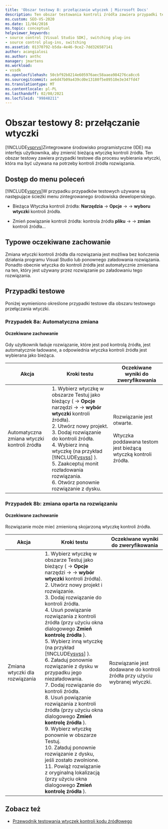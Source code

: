 ```yaml
---
title: 'Obszar testowy 8: przełączanie wtyczek | Microsoft Docs'
description: Ten obszar testowania kontroli źródła zawiera przypadki testowe dla procesu wybierania wtyczki, która ma być używana na potrzeby kontroli źródła rozwiązań w programie Visual Studio.
ms.custom: SEO-VS-2020
ms.date: 11/04/2016
ms.topic: conceptual
helpviewer_keywords:
- source control [Visual Studio SDK], switching plug-ins
- source control plug-ins, switching
ms.assetid: 01370792-b5da-4e46-9ce2-7dd326587141
author: acangialosi
ms.author: anthc
manager: jmartens
ms.workload:
- vssdk
ms.openlocfilehash: 50cbf92b8214e605976aec58aaea984276ca8cc6
ms.sourcegitcommit: ae6d47b09a439cd0e13180f5e89510e3e347fd47
ms.translationtype: MT
ms.contentlocale: pl-PL
ms.lasthandoff: 02/08/2021
ms.locfileid: "99848211"
---
```

# <a name="test-area-8-plug-in-switching"></a>Obszar testowy 8: przełączanie wtyczki
[!INCLUDE[vsprvs](../../code-quality/includes/vsprvs_md.md)]Zintegrowane środowisko programistyczne (IDE) ma interfejs użytkownika, aby zmienić bieżącą wtyczkę kontroli źródła. Ten obszar testowy zawiera przypadki testowe dla procesu wybierania wtyczki, która ma być używana na potrzeby kontroli źródła rozwiązania.

## <a name="command-menu-access"></a>Dostęp do menu poleceń
 [!INCLUDE[vsprvs](../../code-quality/includes/vsprvs_md.md)]W przypadku przypadków testowych używane są następujące ścieżki menu zintegrowanego środowiska deweloperskiego.

- Bieżąca Wtyczka kontroli źródła: **Narzędzia**  ->  **Opcje**  ->    ->  **wyboru wtyczki** kontroli źródła.

- Zmień powiązanie kontroli źródła: kontrola źródła **pliku**  ->    ->  **zmian** kontroli źródła...

## <a name="common-expected-behavior"></a>Typowe oczekiwane zachowanie
 Zmiana wtyczki kontroli źródła dla rozwiązania jest możliwa bez kończenia działania programu Visual Studio lub ponownego załadowania rozwiązania. Ponadto obecnie wtyczka do kontroli źródła jest automatycznie zmieniana na ten, który jest używany przez rozwiązanie po załadowaniu tego rozwiązania.

## <a name="test-cases"></a>Przypadki testowe
 Poniżej wymieniono określone przypadki testowe dla obszaru testowego przełączania wtyczki.

### <a name="case-8a-automatic-change"></a>Przypadek 8a: Automatyczna zmiana

#### <a name="expected-behavior"></a>Oczekiwane zachowanie
 Gdy użytkownik ładuje rozwiązanie, które jest pod kontrolą źródła, jest automatycznie ładowane, a odpowiednia wtyczka kontroli źródła jest wybierana jako bieżąca.

| Akcja | Kroki testu | Oczekiwane wyniki do zweryfikowania |
| - | - | - |
| Automatyczna zmiana wtyczki kontroli źródła | 1. Wybierz wtyczkę w obszarze Testuj jako bieżący (  ->  **Opcje** narzędzi  ->    ->  **wybór wtyczki** kontroli źródła).<br />2. Utwórz nowy projekt.<br />3. Dodaj rozwiązanie do kontroli źródła.<br />4. Wybierz inną wtyczkę (na przykład [!INCLUDE[vsvss](../../extensibility/includes/vsvss_md.md)] ).<br />5. Zaakceptuj monit rozładowania rozwiązania.<br />6. Otwórz ponownie rozwiązanie z dysku. | Rozwiązanie jest otwarte.<br /><br /> Wtyczka poddawana testom jest bieżącą wtyczką kontroli źródła. |

### <a name="case-8b-solution-based-change"></a>Przypadek 8b: zmiana oparta na rozwiązaniu

#### <a name="expected-behavior"></a>Oczekiwane zachowanie
 Rozwiązanie może mieć zmienioną skojarzoną wtyczkę kontroli źródła.

| Akcja | Kroki testu | Oczekiwane wyniki do zweryfikowania |
|----------------------------------| - | - |
| Zmiana wtyczki dla rozwiązania | 1. Wybierz wtyczkę w obszarze Testuj jako bieżący (  ->  **Opcje** narzędzi  ->    ->  **wybór wtyczki** kontroli źródła).<br />2. Utwórz nowy projekt i rozwiązanie.<br />3. Dodaj rozwiązanie do kontroli źródła.<br />4. Usuń powiązanie rozwiązania z kontroli źródła (przy użyciu okna dialogowego **Zmień kontrolę źródła** ).<br />5. Wybierz inną wtyczkę (na przykład [!INCLUDE[vsvss](../../extensibility/includes/vsvss_md.md)] ).<br />6. Załaduj ponownie rozwiązanie z dysku w przypadku jego niezaładowania.<br />7. Dodaj rozwiązanie do kontroli źródła.<br />8. Usuń powiązanie rozwiązania z kontroli źródła (przy użyciu okna dialogowego **Zmień kontrolę źródła** ).<br />9. Wybierz wtyczkę ponownie w obszarze Testuj.<br />10. Załaduj ponownie rozwiązanie z dysku, jeśli zostało zwolnione.<br />11. Powiąż rozwiązanie z oryginalną lokalizacją (przy użyciu okna dialogowego **Zmień kontrolę źródła** ). | Rozwiązanie jest dodawane do kontroli źródła przy użyciu wybranej wtyczki. |

## <a name="see-also"></a>Zobacz też
- [Przewodnik testowania wtyczek kontroli kodu źródłowego](../../extensibility/internals/test-guide-for-source-control-plug-ins.md)
